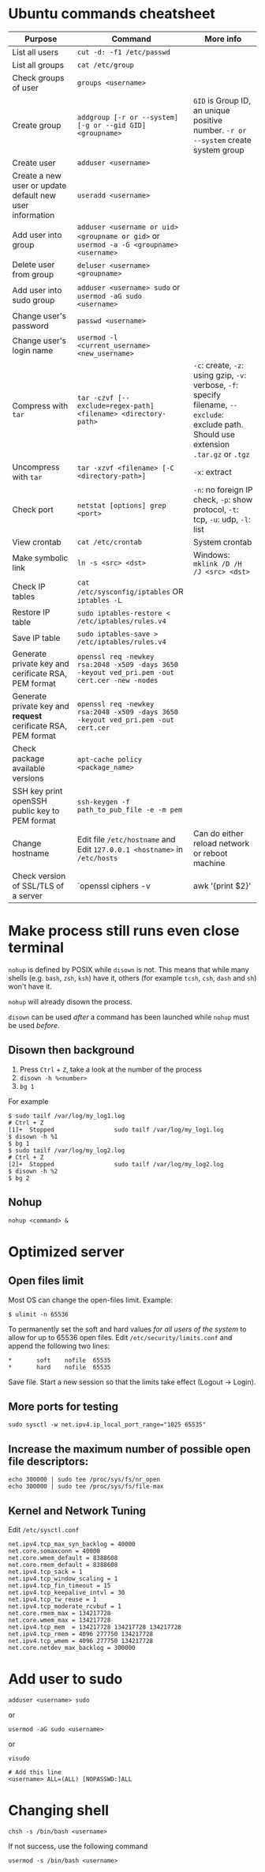 # Ubuntu commands cheatsheet

| Purpose                                                         | Command                                                                                        | More info                                                                                                                                  |
|-----------------------------------------------------------------|------------------------------------------------------------------------------------------------|--------------------------------------------------------------------------------------------------------------------------------------------|
| List all users                                                  | `cut -d: -f1 /etc/passwd`                                                                      |                                                                                                                                            |
| List all groups                                                 | `cat /etc/group`                                                                               |                                                                                                                                            |
| Check groups of user                                            | `groups <username>`                                                                            |                                                                                                                                            |
| Create group                                                    | `addgroup [-r or --system] [-g or --gid GID] <groupname>`                                      | `GID` is Group ID, an unique positive number. `-r or --system` create system group                                                         |
| Create user                                                     | `adduser <username>`                                                                           |                                                                                                                                            |
| Create a new user or update default new user information        | `useradd <username>`                                                                           |                                                                                                                                            |
| Add user into group                                             | `adduser <username or uid> <groupname or gid>` or `usermod -a -G <groupname> <username>`       |                                                                                                                                            |
| Delete user from group                                          | `deluser <username> <groupname>`                                                               |                                                                                                                                            |
| Add user into sudo group                                        | `adduser <username> sudo` or `usermod -aG sudo <username>`                                     |                                                                                                                                            |
| Change user's password                                          | `passwd <username>`                                                                            |                                                                                                                                            |
| Change user's login name                                        | `usermod -l <current_username> <new_username>`                                                 |                                                                                                                                            |
| Compress with `tar`                                             | `tar -czvf [--exclude=regex-path] <filename> <directory-path>`                                 | `-c`: create, `-z`: using gzip, `-v`: verbose, `-f`: specify filename, `--exclude`: exclude path. Should use extension `.tar.gz` or `.tgz` |
| Uncompress with `tar`                                           | `tar -xzvf <filename> [-C <directory-path>]`                                                   | `-x`: extract                                                                                                                              |
| Check port                                                      | `netstat [options] grep <port>`                                                                | `-n`: no foreign IP check, `-p`: show protocol, `-t`: tcp, `-u`: udp, `-l`: list                                                           |
| View crontab                                                    | `cat /etc/crontab`                                                                             | System crontab                                                                                                                             |
| Make symbolic link                                              | `ln -s <src> <dst>`                                                                            | Windows: `mklink /D /H /J <src> <dst>`                                                                                                     |
| Check IP tables                                                 | `cat /etc/sysconfig/iptables`     OR `iptables -L`                                             |                                                                                                                                            |
| Restore IP table                                                | `sudo iptables-restore < /etc/iptables/rules.v4`                                               |                                                                                                                                            |
| Save IP table                                                   | `sudo iptables-save > /etc/iptables/rules.v4`                                                  |                                                                                                                                            |
| Generate private key and cerificate RSA, PEM format             | `openssl req -newkey rsa:2048 -x509 -days 3650 -keyout ved_pri.pem -out cert.cer -new -nodes ` |                                                                                                                                            |
| Generate private key and **request** cerificate RSA, PEM format | `openssl req -newkey rsa:2048 -x509 -days 3650 -keyout ved_pri.pem -out cert.cer`              |                                                                                                                                            |
| Check package available versions                                | `apt-cache policy <package_name>`                                                              |                                                                                                                                            |
| SSH key print openSSH public key to PEM format                  | `ssh-keygen -f path_to_pub_file -e -m pem`                                                     |                                                                                                                                            |
| Change hostname                                                 | Edit file `/etc/hostname` and Edit `127.0.0.1 <hostname>` in `/etc/hosts`                      | Can do either reload network or reboot machine                                                                                             |
| Check version of SSL/TLS of a server                            | `openssl ciphers -v | awk '{print $2}' | sort | uniq`                                          |                                                                                                                                            |


# Make process still runs even close terminal

`nohup` is defined by POSIX while `disown` is not. This means that while many shells (e.g. `bash`, `zsh`, `ksh`) have it, others (for example `tcsh`, `csh`, `dash` and `sh`) won't have it.

`nohup` will already disown the process.

`disown` can be used _after_ a command has been launched while `nohup` must be used _before_.

## Disown then background

1. Press `Ctrl` + `Z`, take a look at the number of the process
2. `disown -h %<number>`
3. `bg 1`

For example

```
$ sudo tailf /var/log/my_log1.log
# Ctrl + Z
[1]+  Stopped                 sudo tailf /var/log/my_log1.log
$ disown -h %1
$ bg 1
$ sudo tailf /var/log/my_log2.log
# Ctrl + Z
[2]+  Stopped                 sudo tailf /var/log/my_log2.log
$ disown -h %2
$ bg 2
```

## Nohup

`nohup <command> &`

# Optimized server

## Open files limit

Most OS can change the open-files limit. Example:

```
$ ulimit -n 65536
```
To permanently set the soft and hard values _for all users of the system_ to allow for up to 65536 open files.
Edit `/etc/security/limits.conf` and append the following two lines:

```
*       soft    nofile  65535
*       hard    nofile  65535
```
Save file. Start a new session so that the limits take effect (Logout -> Login).

## More ports for testing

```
sudo sysctl -w net.ipv4.ip_local_port_range="1025 65535"
```

## Increase the maximum number of possible open file descriptors:

```
echo 300000 | sudo tee /proc/sys/fs/nr_open
echo 300000 | sudo tee /proc/sys/fs/file-max
```

## Kernel and Network Tuning
Edit `/etc/sysctl.conf`

```
net.ipv4.tcp_max_syn_backlog = 40000
net.core.somaxconn = 40000
net.core.wmem_default = 8388608
net.core.rmem_default = 8388608
net.ipv4.tcp_sack = 1
net.ipv4.tcp_window_scaling = 1
net.ipv4.tcp_fin_timeout = 15
net.ipv4.tcp_keepalive_intvl = 30
net.ipv4.tcp_tw_reuse = 1
net.ipv4.tcp_moderate_rcvbuf = 1
net.core.rmem_max = 134217728
net.core.wmem_max = 134217728
net.ipv4.tcp_mem  = 134217728 134217728 134217728
net.ipv4.tcp_rmem = 4096 277750 134217728
net.ipv4.tcp_wmem = 4096 277750 134217728
net.core.netdev_max_backlog = 300000
```

# Add user to sudo

`adduser <username> sudo`

or

`usermod -aG sudo <username>`

or

```
visudo

# Add this line
<username> ALL=(ALL) [NOPASSWD:]ALL
```

# Changing shell

`chsh -s /bin/bash <username>`

If not success, use the following command

`usermod -s /bin/bash <username>`